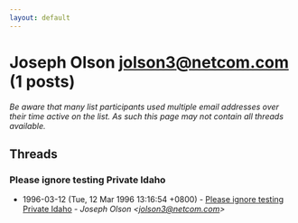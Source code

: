 ```yaml
---
layout: default
---
```


# Joseph Olson <jolson3@netcom.com> (1 posts)

_Be aware that many list participants used multiple email addresses over their time active on the list. As such this page may not contain all threads available._

## Threads

### Please ignore testing Private Idaho
+ 1996-03-12 (Tue, 12 Mar 1996 13:16:54 +0800) - [Please ignore testing Private Idaho](/archive/1996/03/f42d2e49a437e25c37cac7835611889c9e526ed0094600fc38f20218558f9757) - _Joseph Olson \<jolson3@netcom.com\>_

